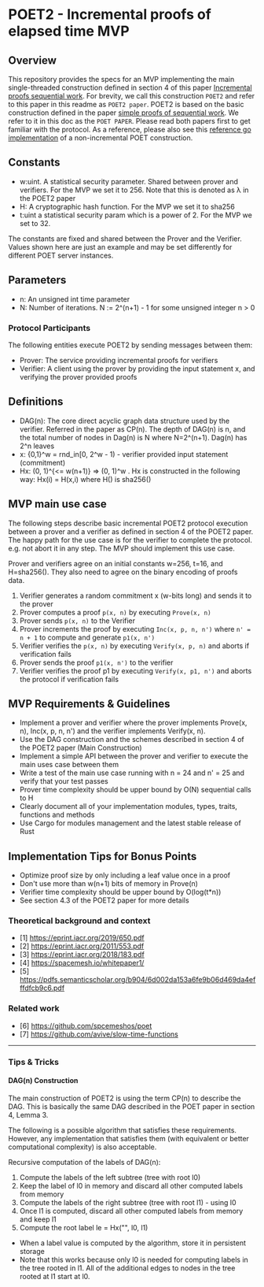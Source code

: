# POET2 - Incremental proofs of elapsed time MVP

## Overview
This repository provides the specs for an MVP implementing the main single-threaded construction defined in section 4 of this paper [Incremental proofs sequential work](https://eprint.iacr.org/2019/650]). For brevity, we call this construction `POET2` and refer to this paper in this readme as `POET2 paper`. POET2 is based on the basic construction defined in the paper [simple proofs of sequential work](https://eprint.iacr.org/2018/183). We refer to it in this doc as the `POET PAPER`. Please read both papers first to get familiar with the protocol. As a reference, please also see this [reference go implementation](https://github.com/spacemeshos/poet) of a non-incremental POET construction.


## Constants
- w:uint. A statistical security parameter. Shared between prover and verifiers. For the MVP we set it to 256. Note that this is denoted as λ in the POET2 paper
- H: A cryptographic hash function. For the MVP we set it to sha256
- t:uint a statistical security param which is a power of 2. For the MVP we set to 32.

The constants are fixed and shared between the Prover and the Verifier. Values shown here are just an example and may be set differently for different POET server instances.

## Parameters
- n: An unsigned int time parameter
- N: Number of iterations. N := 2^(n+1) - 1 for some unsigned integer n > 0

### Protocol Participants
The following entities execute POET2 by sending messages between them:
- Prover: The service providing incremental proofs for verifiers
- Verifier: A client using the prover by providing the input statement x, and verifying the prover provided proofs

## Definitions
- DAG(n): The core direct acyclic graph data structure used by the verifier. Referred in the paper as CP(n). The depth of DAG(n) is n, and the total number of nodes in Dag(n) is N where N=2^(n+1). Dag(n) has 2^n leaves
- x: {0,1}^w = rnd_in[0, 2^w - 1) - verifier provided input statement (commitment)
- Hx: (0, 1)^{<= w(n+1)} => (0, 1)^w . Hx is constructed in the following way: Hx(i) = H(x,i) where H() is sha256()

## MVP main use case
The following steps describe basic incremental POET2 protocol execution between a prover and a verifier as defined in section 4 of the POET2 paper. The happy path for the use case is for the verifier to complete the protocol. e.g. not abort it in any step. The MVP should implement this use case.

Prover and verifiers agree on an initial constants w=256, t=16, and H=sha256().
They also need to agree on the binary encoding of proofs data.

1. Verifier generates a random commitment x (w-bits long) and sends it to the prover
2. Prover computes a proof `p(x, n)` by executing `Prove(x, n)`
3. Prover sends `p(x, n)` to the Verifier
4. Prover increments the proof by executing `Inc(x, p, n, n')` where `n' = n + 1` to compute and generate `p1(x, n')`
5. Verifier verifies the `p(x, n)` by executing `Verify(x, p, n)` and aborts if verification fails
6. Prover sends the proof `p1(x, n')` to the verifier
7. Verifier verifies the proof p1 by executing `Verify(x, p1, n')` and aborts the protocol if verification fails

## MVP Requirements & Guidelines
- Implement a prover and verifier where the prover implements Prove(x, n), Inc(x, p, n, n') and the verifier implements Verify(x, n).
- Use the DAG construction and the schemes described in section 4 of the POET2 paper (Main Construction)
- Implement a simple API between the prover and verifier to execute the main uses case between them
- Write a test of the main use case running with n = 24 and n' = 25 and verify that your test passes
- Prover time complexity should be upper bound by O(N) sequential calls to H
- Clearly document all of your implementation modules, types, traits, functions and methods
- Use Cargo for modules management and the latest stable release of Rust 

## Implementation Tips for Bonus Points
- Optimize proof size by only including a leaf value once in a proof
- Don't use more than w(n+1) bits of memory in Prove(n)
- Verifier time complexity should be upper bound by O(log(t*n))
- See section 4.3 of the POET2 paper for more details


### Theoretical background and context
- [1] https://eprint.iacr.org/2019/650.pdf
- [2] https://eprint.iacr.org/2011/553.pdf
- [3] https://eprint.iacr.org/2018/183.pdf
- [4] https://spacemesh.io/whitepaper1/
- [5] https://pdfs.semanticscholar.org/b904/6d002da153a6fe9b06d469da4efffdfcb9c6.pdf

### Related work
- [6] https://github.com/spcemeshos/poet
- [7] https://github.com/avive/slow-time-functions

---

### Tips & Tricks

#### DAG(n) Construction

The main construction of POET2 is using the term CP(n) to describe the DAG. This is basically the same DAG described in the POET paper in section 4, Lemma 3.

The following is a possible algorithm that satisfies these requirements. However, any implementation that satisfies them (with equivalent or better computational complexity) is also acceptable.

Recursive computation of the labels of DAG(n):

1. Compute the labels of the left subtree (tree with root l0)
2. Keep the label of l0 in memory and discard all other computed labels from memory
3. Compute the labels of the right subtree (tree with root l1) - using l0
4. Once l1 is computed, discard all other computed labels from memory and keep l1
5. Compute the root label le = Hx("", l0, l1)

- When a label value is computed by the algorithm, store it in persistent storage
- Note that this works because only l0 is needed for computing labels in the tree rooted in l1. All of the additional edges to nodes in the tree rooted at l1 start at l0.
